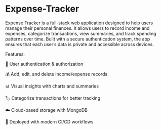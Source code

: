 # Expense-Tracker
Expense Tracker is a full-stack web application designed to help users manage their personal finances. It allows users to record income and expenses, categorize transactions, view summaries, and track spending patterns over time. Built with a secure authentication system, the app ensures that each user’s data is private and accessible across devices.

Features:

🔐 User authentication & authorization

💰 Add, edit, and delete income/expense records

📊 Visual insights with charts and summaries

🏷️ Categorize transactions for better tracking

☁️ Cloud-based storage with MongoDB

🚀 Deployed with modern CI/CD workflows
